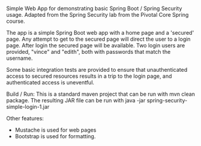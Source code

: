 # 
Simple Web App for demonstrating basic Spring Boot / Spring Security usage.  Adapted from the Spring Security lab from the Pivotal Core Spring course.  

The app is a simple Spring Boot web app with a home page and a 'secured' page.  Any attempt to get to the secured page will direct the user to a login page.  After login the secured page will be available.  Two login users are provided, "vince" and "edith", both with passwords that match the username.

Some basic integration tests are provided to ensure that unauthenticated access to secured resources results in a trip to the login page, and authenticated access is uneventful.

Build / Run:
This is a standard maven project that can be run with mvn clean package.  The resulting JAR file can be run with java -jar spring-security-simple-login-1.jar

Other features:
- Mustache is used for web pages
- Bootstrap is used for formatting.
